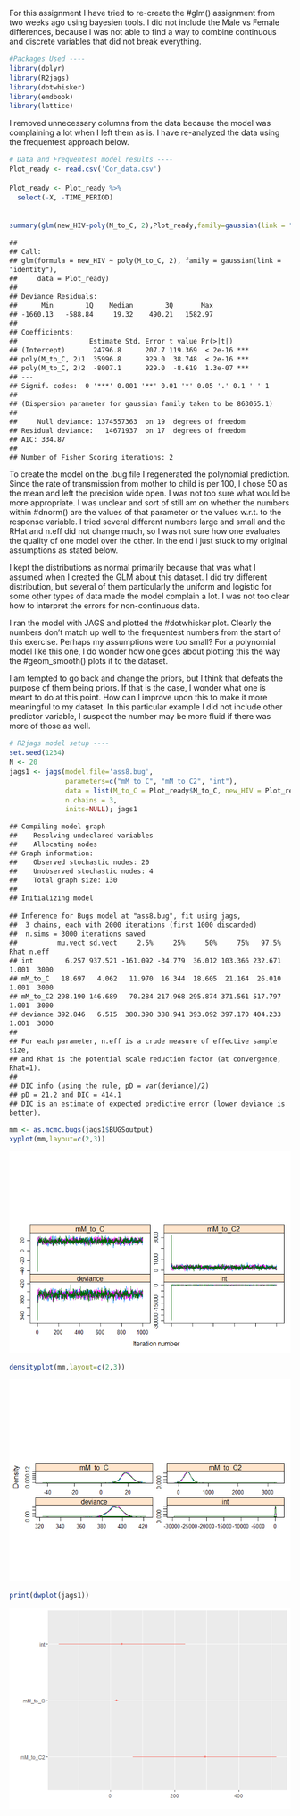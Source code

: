 For this assignment I have tried to re-create the \#glm() assignment
from two weeks ago using bayesien tools. I did not include the Male vs
Female differences, because I was not able to find a way to combine
continuous and discrete variables that did not break everything.

``` r
#Packages Used ----
library(dplyr)
library(R2jags)
library(dotwhisker)
library(emdbook)
library(lattice)
```

I removed unnecessary columns from the data because the model was
complaining a lot when I left them as is. I have re-analyzed the data
using the frequentest approach below.

``` r
# Data and Frequentest model results ----
Plot_ready <- read.csv('Cor_data.csv')

Plot_ready <- Plot_ready %>% 
  select(-X, -TIME_PERIOD)
  

summary(glm(new_HIV~poly(M_to_C, 2),Plot_ready,family=gaussian(link = "identity")))
```

    ## 
    ## Call:
    ## glm(formula = new_HIV ~ poly(M_to_C, 2), family = gaussian(link = "identity"), 
    ##     data = Plot_ready)
    ## 
    ## Deviance Residuals: 
    ##      Min        1Q    Median        3Q       Max  
    ## -1660.13   -588.84     19.32    490.21   1582.97  
    ## 
    ## Coefficients:
    ##                  Estimate Std. Error t value Pr(>|t|)    
    ## (Intercept)       24796.8      207.7 119.369  < 2e-16 ***
    ## poly(M_to_C, 2)1  35996.8      929.0  38.748  < 2e-16 ***
    ## poly(M_to_C, 2)2  -8007.1      929.0  -8.619  1.3e-07 ***
    ## ---
    ## Signif. codes:  0 '***' 0.001 '**' 0.01 '*' 0.05 '.' 0.1 ' ' 1
    ## 
    ## (Dispersion parameter for gaussian family taken to be 863055.1)
    ## 
    ##     Null deviance: 1374557363  on 19  degrees of freedom
    ## Residual deviance:   14671937  on 17  degrees of freedom
    ## AIC: 334.87
    ## 
    ## Number of Fisher Scoring iterations: 2

To create the model on the .bug file I regenerated the polynomial
prediction. Since the rate of transmission from mother to child is per
100, I chose 50 as the mean and left the precision wide open. I was not
too sure what would be more appropriate. I was unclear and sort of still
am on whether the numbers within \#dnorm() are the values of that
parameter or the values w.r.t. to the response variable. I tried several
different numbers large and small and the RHat and n.eff did not change
much, so I was not sure how one evaluates the quality of one model over
the other. In the end i just stuck to my original assumptions as stated
below.

I kept the distributions as normal primarily because that was what I
assumed when I created the GLM about this dataset. I did try different
distribution, but several of them particularly the uniform and logistic
for some other types of data made the model complain a lot. I was not
too clear how to interpret the errors for non-continuous data.

I ran the model with JAGS and plotted the \#dotwhisker plot. Clearly the
numbers don’t match up well to the frequentest numbers from the start of
this exercise. Perhaps my assumptions were too small? For a polynomial
model like this one, I do wonder how one goes about plotting this the
way the \#geom\_smooth() plots it to the dataset.

I am tempted to go back and change the priors, but I think that defeats
the purpose of them being priors. If that is the case, I wonder what one
is meant to do at this point. How can I improve upon this to make it
more meaningful to my dataset. In this particular example I did not
include other predictor variable, I suspect the number may be more fluid
if there was more of those as well.

``` r
# R2jags model setup ----
set.seed(1234)
N <- 20
jags1 <- jags(model.file='ass8.bug',
              parameters=c("mM_to_C", "mM_to_C2", "int"),
              data = list(M_to_C = Plot_ready$M_to_C, new_HIV = Plot_ready$new_HIV, N = N),
              n.chains = 3,
              inits=NULL); jags1
```

    ## Compiling model graph
    ##    Resolving undeclared variables
    ##    Allocating nodes
    ## Graph information:
    ##    Observed stochastic nodes: 20
    ##    Unobserved stochastic nodes: 4
    ##    Total graph size: 130
    ## 
    ## Initializing model

    ## Inference for Bugs model at "ass8.bug", fit using jags,
    ##  3 chains, each with 2000 iterations (first 1000 discarded)
    ##  n.sims = 3000 iterations saved
    ##          mu.vect sd.vect     2.5%     25%     50%     75%   97.5%  Rhat n.eff
    ## int        6.257 937.521 -161.092 -34.779  36.012 103.366 232.671 1.001  3000
    ## mM_to_C   18.697   4.062   11.970  16.344  18.605  21.164  26.010 1.001  3000
    ## mM_to_C2 298.190 146.689   70.284 217.968 295.874 371.561 517.797 1.001  3000
    ## deviance 392.846   6.515  380.390 388.941 393.092 397.170 404.233 1.001  3000
    ## 
    ## For each parameter, n.eff is a crude measure of effective sample size,
    ## and Rhat is the potential scale reduction factor (at convergence, Rhat=1).
    ## 
    ## DIC info (using the rule, pD = var(deviance)/2)
    ## pD = 21.2 and DIC = 414.1
    ## DIC is an estimate of expected predictive error (lower deviance is better).

``` r
mm <- as.mcmc.bugs(jags1$BUGSoutput)
xyplot(mm,layout=c(2,3)) 
```

![](Assignment8_files/figure-markdown_github/unnamed-chunk-4-1.png)

``` r
densityplot(mm,layout=c(2,3))
```

![](Assignment8_files/figure-markdown_github/unnamed-chunk-4-2.png)

``` r
print(dwplot(jags1)) 
```

![](Assignment8_files/figure-markdown_github/unnamed-chunk-4-3.png)
